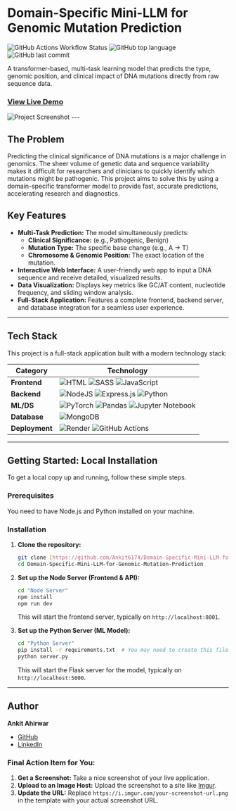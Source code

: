 # Domain-Specific Mini-LLM for Genomic Mutation Prediction

![GitHub Actions Workflow Status](https://img.shields.io/github/actions/workflow/status/Ankit6174/Domain-Specific-Mini-LLM-for-Genomic-Mutation-Prediction/deploy.yml?style=for-the-badge)
![GitHub top language](https://img.shields.io/github/languages/top/Ankit6174/Domain-Specific-Mini-LLM-for-Genomic-Mutation-Prediction?style=for-the-badge)
![GitHub last commit](https://img.shields.io/github/last-commit/Ankit6174/Domain-Specific-Mini-LLM-for-Genomic-Mutation-Prediction?style=for-the-badge)

A transformer-based, multi-task learning model that predicts the type, genomic position, and clinical impact of DNA mutations directly from raw sequence data.

###  [**View Live Demo**](https://dna-mutation-prediction.onrender.com/) 

![Project Screenshot](https://i.imgur.com/your-screenshot-url.png)  ---

## The Problem

Predicting the clinical significance of DNA mutations is a major challenge in genomics. The sheer volume of genetic data and sequence variability makes it difficult for researchers and clinicians to quickly identify which mutations might be pathogenic. This project aims to solve this by using a domain-specific transformer model to provide fast, accurate predictions, accelerating research and diagnostics.

## Key Features

* **Multi-Task Prediction:** The model simultaneously predicts:
    * **Clinical Significance:** (e.g., Pathogenic, Benign)
    * **Mutation Type:** The specific base change (e.g., A → T)
    * **Chromosome & Genomic Position:** The exact location of the mutation.
* **Interactive Web Interface:** A user-friendly web app to input a DNA sequence and receive detailed, visualized results.
* **Data Visualization:** Displays key metrics like GC/AT content, nucleotide frequency, and sliding window analysis.
* **Full-Stack Application:** Features a complete frontend, backend server, and database integration for a seamless user experience.

---

## Tech Stack

This project is a full-stack application built with a modern technology stack:

| Category      | Technology                                                                                                                                                                                                                                             |
| ------------- | ------------------------------------------------------------------------------------------------------------------------------------------------------------------------------------------------------------------------------------------------------ |
| **Frontend** | ![HTML](https://img.shields.io/badge/html5-%23E34F26.svg?style=for-the-badge&logo=html5&logoColor=white) ![SASS](https://img.shields.io/badge/SASS-hotpink.svg?style=for-the-badge&logo=SASS&logoColor=white) ![JavaScript](https://img.shields.io/badge/javascript-%23323330.svg?style=for-the-badge&logo=javascript&logoColor=%23F7DF1E) |
| **Backend** | ![NodeJS](https://img.shields.io/badge/node.js-6DA55F?style=for-the-badge&logo=node.js&logoColor=white) ![Express.js](https://img.shields.io/badge/express.js-%23404d59.svg?style=for-the-badge&logo=express&logoColor=%2361DAFB) ![Python](https://img.shields.io/badge/python-3670A0?style=for-the-badge&logo=python&logoColor=ffdd54)
| **ML/DS** | ![PyTorch](https://img.shields.io/badge/PyTorch-%23EE4C2C.svg?style=for-the-badge&logo=PyTorch&logoColor=white) ![Pandas](https://img.shields.io/badge/pandas-%23150458.svg?style=for-the-badge&logo=pandas&logoColor=white) ![Jupyter Notebook](https://img.shields.io/badge/jupyter-%23FA0F00.svg?style=for-the-badge&logo=jupyter&logoColor=white) |
| **Database** | ![MongoDB](https://img.shields.io/badge/MongoDB-%234ea94b.svg?style=for-the-badge&logo=mongodb&logoColor=white)                                                                                                                                         |
| **Deployment**| ![Render](https://img.shields.io/badge/Render-%46E3B7.svg?style=for-the-badge&logo=render&logoColor=white) ![GitHub Actions](https://img.shields.io/badge/github%20actions-%232671E5.svg?style=for-the-badge&logo=githubactions&logoColor=white)           |

---

## Getting Started: Local Installation

To get a local copy up and running, follow these simple steps.

### Prerequisites

You need to have Node.js and Python installed on your machine.

### Installation

1.  **Clone the repository:**
    ```sh
    git clone [https://github.com/Ankit6174/Domain-Specific-Mini-LLM-for-Genomic-Mutation-Prediction.git](https://github.com/Ankit6174/Domain-Specific-Mini-LLM-for-Genomic-Mutation-Prediction.git)
    cd Domain-Specific-Mini-LLM-for-Genomic-Mutation-Prediction
    ```

2.  **Set up the Node Server (Frontend & API):**
    ```sh
    cd "Node Server"
    npm install
    npm run dev
    ```
    This will start the frontend server, typically on `http://localhost:8001`.

3.  **Set up the Python Server (ML Model):**
    ```sh
    cd "Python Server"
    pip install -r requirements.txt  # You may need to create this file
    python server.py
    ```
    This will start the Flask server for the model, typically on `http://localhost:5000`.

---

## Author

**Ankit Ahirwar**


* [GitHub](https://github.com/Ankit6174)
* [LinkedIn](https://www.linkedin.com/in/Ankit6174) 

### **Final Action Item for You:**

1.  **Get a Screenshot:** Take a nice screenshot of your live application.
2.  **Upload to an Image Host:** Upload the screenshot to a site like [Imgur](https://imgur.com/upload).
3.  **Update the URL:** Replace `https://i.imgur.com/your-screenshot-url.png` in the template with your actual screenshot URL.